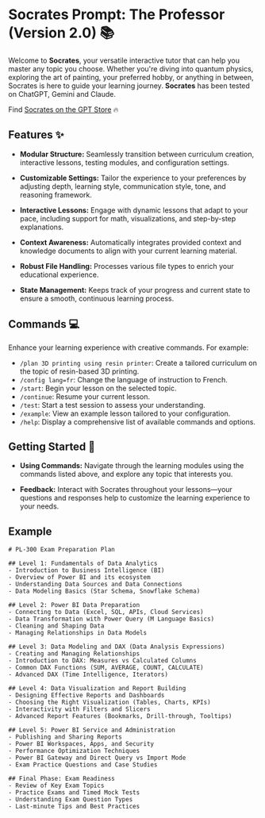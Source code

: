 # Socrates Prompt: The Professor (Version 2.0) 📚

Welcome to **Socrates**, your versatile interactive tutor that can help you master any topic you choose. Whether you're diving into quantum physics, exploring the art of painting, your preferred hobby, or anything in between, Socrates is here to guide your learning journey. **Socrates** has been tested on ChatGPT, Gemini and Claude.

Find [Socrates on the GPT Store](https://chatgpt.com/g/g-67af47c9521c8191bf4cbc1d36327c38-socrates) 🔥

## Features ✨

- **Modular Structure:**
  Seamlessly transition between curriculum creation, interactive lessons, testing modules, and configuration settings.

- **Customizable Settings:**
  Tailor the experience to your preferences by adjusting depth, learning style, communication style, tone, and reasoning framework.

- **Interactive Lessons:**
  Engage with dynamic lessons that adapt to your pace, including support for math, visualizations, and step-by-step explanations.

- **Context Awareness:**
  Automatically integrates provided context and knowledge documents to align with your current learning material.

- **Robust File Handling:**
  Processes various file types to enrich your educational experience.

- **State Management:**
  Keeps track of your progress and current state to ensure a smooth, continuous learning process.

## Commands 💻

Enhance your learning experience with creative commands. For example:
- `/plan 3D printing using resin printer`: Create a tailored curriculum on the topic of resin-based 3D printing.
- `/config lang=fr`: Change the language of instruction to French.
- `/start`: Begin your lesson on the selected topic.
- `/continue`: Resume your current lesson.
- `/test`: Start a test session to assess your understanding.
- `/example`: View an example lesson tailored to your configuration.
- `/help`: Display a comprehensive list of available commands and options.

## Getting Started 🚀

- **Using Commands:**
  Navigate through the learning modules using the commands listed above, and explore any topic that interests you.

- **Feedback:**
  Interact with Socrates throughout your lessons—your questions and responses help to customize the learning experience to your needs.

## Example 
```
# PL-300 Exam Preparation Plan

## Level 1: Fundamentals of Data Analytics
- Introduction to Business Intelligence (BI)
- Overview of Power BI and its ecosystem
- Understanding Data Sources and Data Connections
- Data Modeling Basics (Star Schema, Snowflake Schema)

## Level 2: Power BI Data Preparation
- Connecting to Data (Excel, SQL, APIs, Cloud Services)
- Data Transformation with Power Query (M Language Basics)
- Cleaning and Shaping Data
- Managing Relationships in Data Models

## Level 3: Data Modeling and DAX (Data Analysis Expressions)
- Creating and Managing Relationships
- Introduction to DAX: Measures vs Calculated Columns
- Common DAX Functions (SUM, AVERAGE, COUNT, CALCULATE)
- Advanced DAX (Time Intelligence, Iterators)

## Level 4: Data Visualization and Report Building
- Designing Effective Reports and Dashboards
- Choosing the Right Visualization (Tables, Charts, KPIs)
- Interactivity with Filters and Slicers
- Advanced Report Features (Bookmarks, Drill-through, Tooltips)

## Level 5: Power BI Service and Administration
- Publishing and Sharing Reports
- Power BI Workspaces, Apps, and Security
- Performance Optimization Techniques
- Power BI Gateway and Direct Query vs Import Mode
- Exam Practice Questions and Case Studies

## Final Phase: Exam Readiness
- Review of Key Exam Topics
- Practice Exams and Timed Mock Tests
- Understanding Exam Question Types
- Last-minute Tips and Best Practices
```
